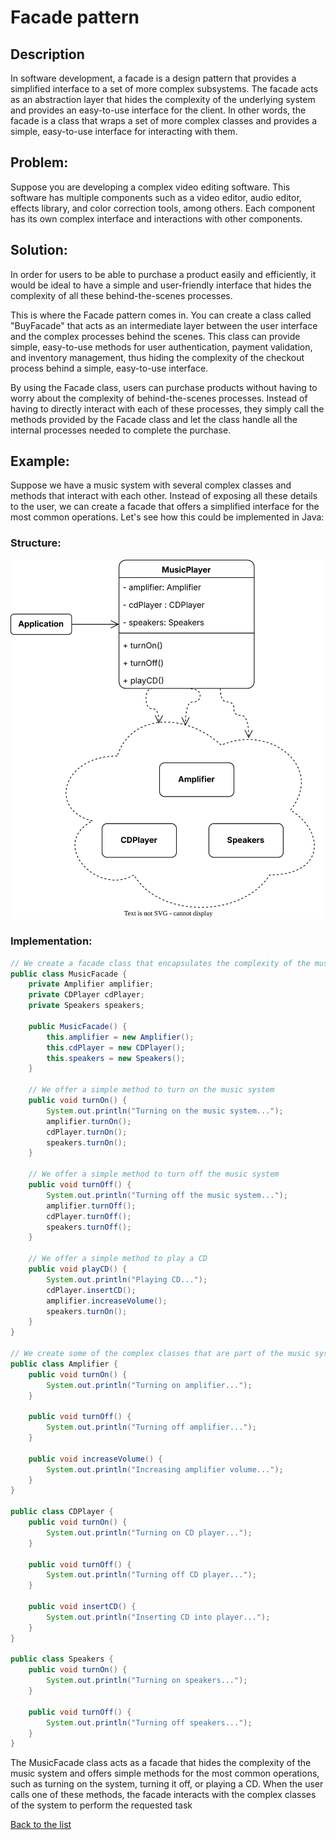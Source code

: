 # Facade pattern

## Description

In software development, a facade is a design pattern that provides a simplified interface to a set of more complex subsystems. The facade acts as an abstraction layer that hides the complexity of the underlying system and provides an easy-to-use interface for the client. In other words, the facade is a class that wraps a set of more complex classes and provides a simple, easy-to-use interface for interacting with them.

## Problem:

Suppose you are developing a complex video editing software. This software has multiple components such as a video editor, audio editor, effects library, and color correction tools, among others. Each component has its own complex interface and interactions with other components.

## Solution:

In order for users to be able to purchase a product easily and efficiently, it would be ideal to have a simple and user-friendly interface that hides the complexity of all these behind-the-scenes processes.

This is where the Facade pattern comes in. You can create a class called "BuyFacade" that acts as an intermediate layer between the user interface and the complex processes behind the scenes. This class can provide simple, easy-to-use methods for user authentication, payment validation, and inventory management, thus hiding the complexity of the checkout process behind a simple, easy-to-use interface.

By using the Facade class, users can purchase products without having to worry about the complexity of behind-the-scenes processes. Instead of having to directly interact with each of these processes, they simply call the methods provided by the Facade class and let the class handle all the internal processes needed to complete the purchase.

## Example:

Suppose we have a music system with several complex classes and methods that interact with each other. Instead of exposing all these details to the user, we can create a facade that offers a simplified interface for the most common operations. Let's see how this could be implemented in Java:

### Structure:

<p align="center">
    <img src="diagrams/Facade.drawio.svg"/>
</p>

### Implementation:

```java
// We create a facade class that encapsulates the complexity of the music system
public class MusicFacade {
    private Amplifier amplifier;
    private CDPlayer cdPlayer;
    private Speakers speakers;

    public MusicFacade() {
        this.amplifier = new Amplifier();
        this.cdPlayer = new CDPlayer();
        this.speakers = new Speakers();
    }

    // We offer a simple method to turn on the music system
    public void turnOn() {
        System.out.println("Turning on the music system...");
        amplifier.turnOn();
        cdPlayer.turnOn();
        speakers.turnOn();
    }

    // We offer a simple method to turn off the music system
    public void turnOff() {
        System.out.println("Turning off the music system...");
        amplifier.turnOff();
        cdPlayer.turnOff();
        speakers.turnOff();
    }

    // We offer a simple method to play a CD
    public void playCD() {
        System.out.println("Playing CD...");
        cdPlayer.insertCD();
        amplifier.increaseVolume();
        speakers.turnOn();
    }
}

// We create some of the complex classes that are part of the music system
public class Amplifier {
    public void turnOn() {
        System.out.println("Turning on amplifier...");
    }

    public void turnOff() {
        System.out.println("Turning off amplifier...");
    }

    public void increaseVolume() {
        System.out.println("Increasing amplifier volume...");
    }
}

public class CDPlayer {
    public void turnOn() {
        System.out.println("Turning on CD player...");
    }

    public void turnOff() {
        System.out.println("Turning off CD player...");
    }

    public void insertCD() {
        System.out.println("Inserting CD into player...");
    }
}

public class Speakers {
    public void turnOn() {
        System.out.println("Turning on speakers...");
    }

    public void turnOff() {
        System.out.println("Turning off speakers...");
    }
}
```

The MusicFacade class acts as a facade that hides the complexity of the music system and offers simple methods for the most common operations, such as turning on the system, turning it off, or playing a CD. When the user calls one of these methods, the facade interacts with the complex classes of the system to perform the requested task

[Back to the list](./README.md)